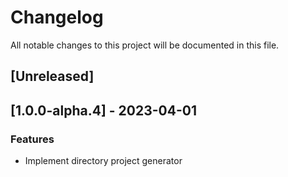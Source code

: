 # Changelog

All notable changes to this project will be documented in this file.

## [Unreleased]
## [1.0.0-alpha.4] - 2023-04-01

### Features

- Implement directory project generator

<!-- generated by git-cliff -->
